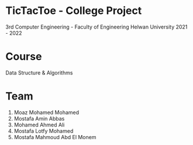 # TicTacToe - College Project
3rd Computer Engineering - Faculty of Engineering Helwan University
2021 - 2022

# Course
Data Structure & Algorithms

# Team
1. Moaz Mohamed Mohamed
2. Mostafa Amin Abbas
3. Mohamed Ahmed Ali
4. Mostafa Lotfy Mohamed
5. Mostafa Mahmoud Abd El Monem
